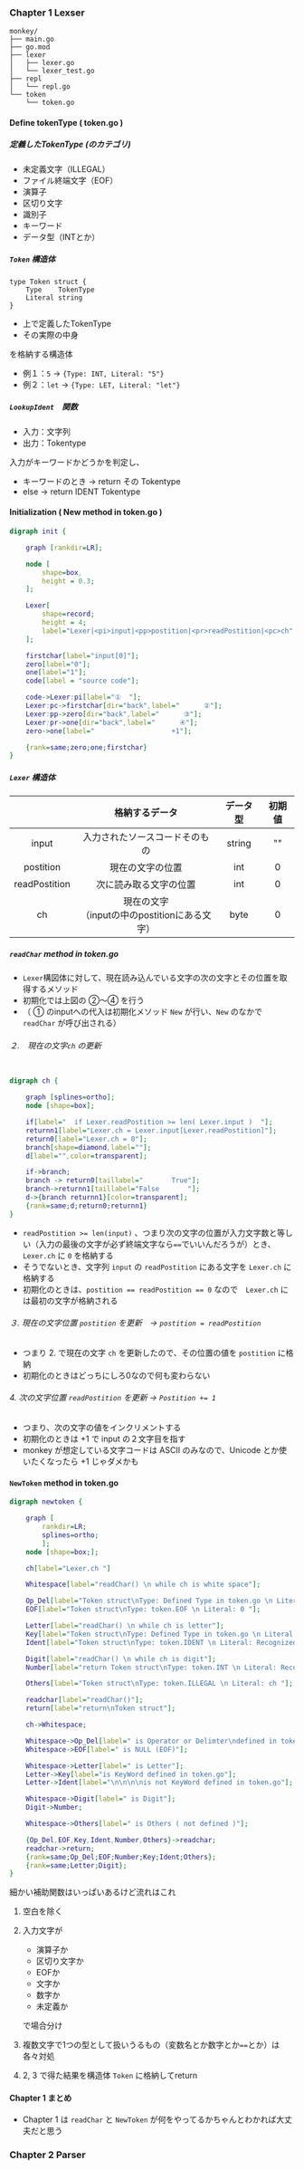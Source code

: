 

### Chapter 1 Lexser

```
monkey/
├── main.go
├── go.mod
├── lexer
│   ├── lexer.go
│   └── lexer_test.go
├── repl
│   └── repl.go
└── token
    └── token.go
```

#### Define tokenType ( token.go )

##### 定義したTokenType (のカテゴリ)
- 未定義文字（ILLEGAL）
- ファイル終端文字（EOF）
- 演算子
- 区切り文字
- 識別子
- キーワード
- データ型（INTとか）

##### `Token` 構造体
```
type Token struct {
    Type    TokenType
    Literal string
}
```
- 上で定義したTokenType
- その実際の中身

を格納する構造体

- 例１：`5` → `{Type: INT, Literal: "5"}`
- 例２：`let` → `{Type: LET, Literal: "let"}`

##### `LookupIdent`　関数

- 入力：文字列
- 出力：Tokentype

入力がキーワードかどうかを判定し、
- キーワードのとき → return その Tokentype
- else → return IDENT Tokentype



#### Initialization ( New method in token.go )
```dot
digraph init {

    graph [rankdir=LR];

    node [
        shape=box,
        height = 0.3;
    ];

    Lexer[
        shape=record;
        height = 4;
        label="Lexer|<pi>input|<pp>postition|<pr>readPostition|<pc>ch"
    ];

    firstchar[label="input[0]"];
    zero[label="0"];
    one[label="1"];
    code[label = "source code"];

    code->Lexer:pi[label="①  "];
    Lexer:pc->firstchar[dir="back",label="      ②"];
    Lexer:pp->zero[dir="back",label="      ③"];
    Lexer:pr->one[dir="back",label="      ④"];
    zero->one[label="                   +1"];

    {rank=same;zero;one;firstchar}
}
```
##### `Lexer` 構造体
||格納するデータ|データ型|初期値|
|:---:|:---:|:---:|:---:|
|input|入力されたソースコードそのもの| string | "" |
|postition|現在の文字の位置| int| 0|
|readPostition|次に読み取る文字の位置|int|0|
|ch|現在の文字<br>（inputの中のpostitionにある文字）|byte|0|


##### `readChar` method in token.go
- `Lexer`構図体に対して、現在読み込んでいる文字の次の文字とその位置を取得するメソッド
- 初期化では上図の ②〜④ を行う
- （ ① のinputへの代入は初期化メソッド `New` が行い、`New` のなかで `readChar` が呼び出される）

###### ２.　現在の文字`ch` の更新

```dot

digraph ch {

    graph [splines=ortho];
    node [shape=box];

    if[label="  if Lexer.readPostition >= len( Lexer.input )  "];
    returnn1[label="Lexer.ch = Lexer.input[Lexer.readPostition]"];
    return0[label="Lexer.ch = 0"];
    branch[shape=diamond,label=""];
    d[label="",color=transparent];

    if->branch;
    branch -> return0[taillabel="       True"];
    branch->returnn1[taillabel="False       "];
    d->{branch returnn1}[color=transparent];
    {rank=same;d;return0;returnn1}
}
```
- `readPostition >= len(input)` 、つまり次の文字の位置が入力文字数と等しい（入力の最後の文字が必ず終端文字なら`==`でいいんだろうが）とき、`Lexer.ch` に `0` を格納する
- そうでないとき、文字列 `input` の `readPostition` にある文字を `Lexer.ch` に格納する
- 初期化のときは、`postition == readPostition == 0` なので　`Lexer.ch` には最初の文字が格納される

###### ３. 現在の文字位置 `postition` を更新　→ `postition = readPostition`
- つまり 2. で現在の文字 `ch` を更新したので、その位置の値を `postition` に格納
- 初期化のときはどっちにしろ0なので何も変わらない

###### 4. 次の文字位置 `readPostition` を更新 → `Postition += 1`
- つまり、次の文字の値をインクリメントする
- 初期化のときは +1 で input の２文字目を指す
- monkey が想定している文字コードは ASCII のみなので、Unicode とか使いたくなったら +1 じゃダメかも


#### `NewToken` method in token.go
```dot
digraph newtoken {

    graph [
        rankdir=LR;
        splines=ortho;
        ];
    node [shape=box;];

    ch[label="Lexer.ch "]

    Whitespace[label="readChar() \n while ch is white space"];

    Op_Del[label="Token struct\nType: Defined Type in token.go \n Literal: Recognized ch(s) "];
    EOF[label="Token struct\nType: token.EOF \n Literal: 0 "];

    Letter[label="readChar() \n while ch is letter"];
    Key[label="Token struct\nType: Defined Type in token.go \n Literal: Recognized ch(s) "];
    Ident[label="Token struct\nType: token.IDENT \n Literal: Recognized ch(s) "];

    Digit[label="readChar() \n while ch is digit"];
    Number[label="return Token struct\nType: token.INT \n Literal: Recognized ch(s) "];

    Others[label="Token struct\nType: token.ILLEGAL \n Literal: ch "];

    readchar[label="readChar()"];
    return[label="return\nToken struct"];

    ch->Whitespace;

    Whitespace->Op_Del[label=" is Operator or Delimter\ndefined in token.go"];
    Whitespace->EOF[label=" is NULL (EOF)"];

    Whitespace->Letter[label=" is Letter"];
    Letter->Key[label="is KeyWord defined in token.go"];
    Letter->Ident[label="\n\n\n\nis not KeyWord defined in token.go"];

    Whitespace->Digit[label=" is Digit"];
    Digit->Number;

    Whitespace->Others[label=" is Others ( not defined )"];

    {Op_Del,EOF,Key,Ident,Number,Others}->readchar;
    readchar->return;
    {rank=same;Op_Del;EOF;Number;Key;Ident;Others};
    {rank=same;Letter;Digit};
}
```

細かい補助関数はいっぱいあるけど流れはこれ

1. 空白を除く
2. 入力文字が
   - 演算子か
   - 区切り文字か
   - EOFか   
   - 文字か
   - 数字か
   - 未定義か
    
    で場合分け
3. 複数文字で1つの型として扱いうるもの（変数名とか数字とか`==`とか）は各々対処
3. 2, 3 で得た結果を構造体 `Token` に格納してreturn


#### Chapter 1 まとめ
- Chapter 1 は `readChar` と `NewToken` が何をやってるかちゃんとわかれば大丈夫だと思う

### Chapter 2 Parser


